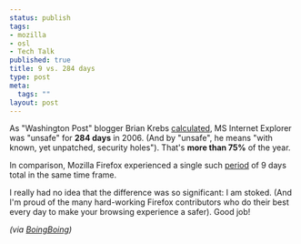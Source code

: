 ```yaml
--- 
status: publish
tags: 
- mozilla
- osl
- Tech Talk
published: true
title: 9 vs. 284 days
type: post
meta: 
  tags: ""
layout: post
---
```

As "Washington Post" blogger Brian Krebs <a href="http://blog.washingtonpost.com/securityfix/2007/01/internet_explorer_unsafe_for_2.html">calculated</a>, MS Internet Explorer was "unsafe" for <strong>284 days</strong> in 2006. (And by "unsafe", he means "with known, yet unpatched, security holes"). That's <strong>more than 75%</strong> of the year.

In comparison, Mozilla Firefox experienced a single such <a href="http://forums.mozillazine.org/viewtopic.php?t=408603">period</a> of 9 days total in the same time frame.

I really had no idea that the difference was so significant: I am stoked. (And I'm proud of the many hard-working Firefox contributors who do their best every day to make your browsing experience a safer). Good job!

<em>(via <a href="http://www.boingboing.net/2007/01/04/internet_explorer_wa.html">BoingBoing</a>)</em>
